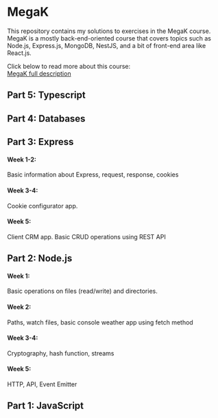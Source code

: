 # MegaK
This repository contains my solutions to exercises in the MegaK course. MegaK is a mostly back-end-oriented course that covers topics such as Node.js, Express.js, MongoDB, NestJS, and a bit of front-end area like React.js.

Click below to read more about this course:  
[MegaK full description](https://www.megak.pl/) 

## Part 5: Typescript
## Part 4: Databases

## Part 3: Express
#### Week 1-2:
Basic information about Express, request, response, cookies
#### Week 3-4:
Cookie configurator app.
#### Week 5:
Client CRM app. Basic CRUD operations using REST API

## Part 2: Node.js
#### Week 1:
Basic operations on files (read/write) and directories.
#### Week 2:
Paths, watch files, basic console weather app using fetch method
#### Week 3-4:
Cryptography, hash function, streams
#### Week 5:
HTTP, API, Event Emitter

## Part 1: JavaScript
